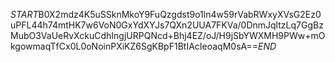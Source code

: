 $START$B0X2mdz4K5uSSknMkoY9FuQzgdst9o1ln4w59rVabRWxyXVsG2Ez0uPFL44h74mtHK7w6VoN0GxYdXYJs7QXn2UUA7FKVa/0DnmJqltzLq7GgBzMubO3VaUeRvXckuCdhIngjURPQNcd+Bhj4EZ/oJ/H9jSbYWXMH9PWw+mOkgowmaqTfCx0L0oNoinPXiKZ6SgKBpF1BtIAcIeoaqM0sA==$END$